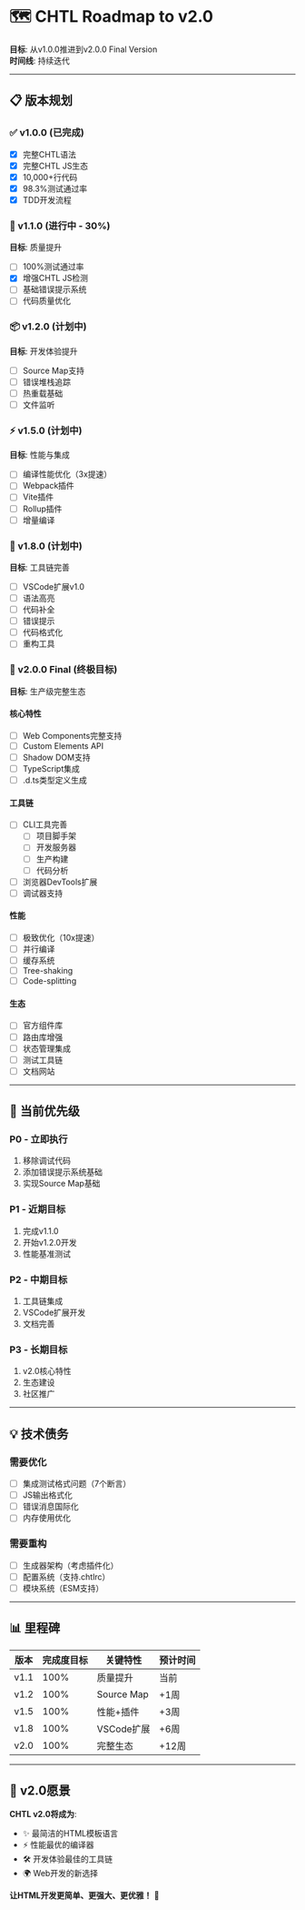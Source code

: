 # 🗺️ CHTL Roadmap to v2.0

**目标**: 从v1.0.0推进到v2.0.0 Final Version  
**时间线**: 持续迭代  

---

## 📋 版本规划

### ✅ v1.0.0 (已完成)
- [x] 完整CHTL语法
- [x] 完整CHTL JS生态
- [x] 10,000+行代码
- [x] 98.3%测试通过率
- [x] TDD开发流程

### 🔨 v1.1.0 (进行中 - 30%)
**目标**: 质量提升
- [ ] 100%测试通过率
- [x] 增强CHTL JS检测
- [ ] 基础错误提示系统
- [ ] 代码质量优化

### 📦 v1.2.0 (计划中)
**目标**: 开发体验提升
- [ ] Source Map支持
- [ ] 错误堆栈追踪
- [ ] 热重载基础
- [ ] 文件监听

### ⚡ v1.5.0 (计划中)
**目标**: 性能与集成
- [ ] 编译性能优化（3x提速）
- [ ] Webpack插件
- [ ] Vite插件
- [ ] Rollup插件
- [ ] 增量编译

### 🎨 v1.8.0 (计划中)
**目标**: 工具链完善
- [ ] VSCode扩展v1.0
- [ ] 语法高亮
- [ ] 代码补全
- [ ] 错误提示
- [ ] 代码格式化
- [ ] 重构工具

### 🚀 v2.0.0 Final (终极目标)
**目标**: 生产级完整生态

#### 核心特性
- [ ] Web Components完整支持
- [ ] Custom Elements API
- [ ] Shadow DOM支持
- [ ] TypeScript集成
- [ ] .d.ts类型定义生成

#### 工具链
- [ ] CLI工具完善
  - [ ] 项目脚手架
  - [ ] 开发服务器
  - [ ] 生产构建
  - [ ] 代码分析
- [ ] 浏览器DevTools扩展
- [ ] 调试器支持

#### 性能
- [ ] 极致优化（10x提速）
- [ ] 并行编译
- [ ] 缓存系统
- [ ] Tree-shaking
- [ ] Code-splitting

#### 生态
- [ ] 官方组件库
- [ ] 路由库增强
- [ ] 状态管理集成
- [ ] 测试工具链
- [ ] 文档网站

---

## 🎯 当前优先级

### P0 - 立即执行
1. 移除调试代码
2. 添加错误提示系统基础
3. 实现Source Map基础

### P1 - 近期目标
1. 完成v1.1.0
2. 开始v1.2.0开发
3. 性能基准测试

### P2 - 中期目标
1. 工具链集成
2. VSCode扩展开发
3. 文档完善

### P3 - 长期目标
1. v2.0核心特性
2. 生态建设
3. 社区推广

---

## 💡 技术债务

### 需要优化
- [ ] 集成测试格式问题（7个断言）
- [ ] JS输出格式化
- [ ] 错误消息国际化
- [ ] 内存使用优化

### 需要重构
- [ ] 生成器架构（考虑插件化）
- [ ] 配置系统（支持.chtlrc）
- [ ] 模块系统（ESM支持）

---

## 📊 里程碑

| 版本 | 完成度目标 | 关键特性 | 预计时间 |
|------|-----------|---------|---------|
| v1.1 | 100% | 质量提升 | 当前 |
| v1.2 | 100% | Source Map | +1周 |
| v1.5 | 100% | 性能+插件 | +3周 |
| v1.8 | 100% | VSCode扩展 | +6周 |
| v2.0 | 100% | 完整生态 | +12周 |

---

## 🌟 v2.0愿景

**CHTL v2.0将成为**:
- ✨ 最简洁的HTML模板语言
- ⚡ 性能最优的编译器
- 🛠️ 开发体验最佳的工具链
- 🌍 Web开发的新选择

**让HTML开发更简单、更强大、更优雅！** 🚀

